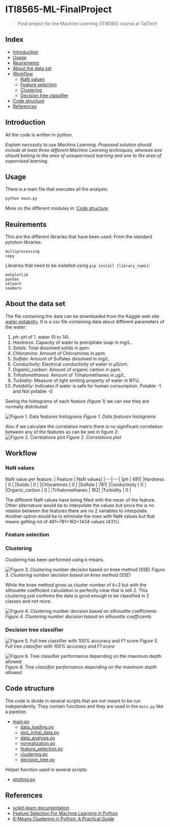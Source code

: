 # ITI8565-ML-FinalProject
>Final project for the Machine Learning (ITI8565) course at TalTech

## Index
- [Introduction](#intro)
- [Usage](#usage)
- [Reuirements](#requirements)
- [About the data set](#dataset)
- [Workflow](#workflow)
     - [NaN values](#nan)
     - [Feature selection](#pca)
     - [Clustering](#clustering)
     - [Decision tree classifier](#tree)
- [Code structure](#code)
- [References](#references)

<a name="intro"></a>

## Introduction
All the code is written in python. 

*Explain necessity to use Machine Learning.*
*Proposed solution should include at least three different Machine Learning techniques, whereas one should belong to the area of unsupervised learning and one to the area of supervised learning.*

<a name="usage"></a>


## Usage
There is a main file that executes all the analysis:
```bash
python main.py
```
More on the different modules in: [Code structure](#code)

<a name="requirements"></a>
## Reuirements
This are the different libraries that have been used:
From the standard pytohon libraries:
```
multiprocessing
copy
```
Libraries that need to be installed using ```pip install [library_name]```:
```
matplotlib
pandas
sklearn
seaborn
```

<a name="dataset"></a>

## About the data set
The file containing the data can be downloaded from the Kaggle web site [water potability](https://www.kaggle.com/adityakadiwal/water-potability).
It is a csv file containing data about different parameters of the water:
1. *ph*: pH of 1. water (0 to 14).
2. *Hardness*: Capacity of water to precipitate soap in mg/L.
3. *Solids*: Total dissolved solids in ppm.
4. *Chloramine*: Amount of Chloramines in ppm.
5. *Sulfate*: Amount of Sulfates dissolved in mg/L.
6. *Conductivity*: Electrical conductivity of water in μS/cm.
7. *Organic_carbon*: Amount of organic carbon in ppm.
8. *Trihalomethanes*: Amount of Trihalomethanes in μg/L.
9. *Turbidity*: Measure of light emiting property of water in NTU.
10. *Potability*: Indicates if water is safe for human consumption. Potable -1 and Not potable -0

Seeing the histograms of each feature  (figure 1) we can see they are normally distributed

![Figure 1. Data features histograms](pictures/001_original_data_histograms.png "Figure 1")
*Figure 1. Data features histograms*

Also if we calculate the correlation matrix there is no significant correlation between any of the features as can be see in figure 2:
![Figure 2. Correlations plot](pictures/101_correlation_matrix.png "Figure 2")
*Figure 2. Correlations plot*

<a name="workflow"></a>

## Workflow

<a name="nan"></a>

### NaN values

NaN value per feature:
| Feature | NaN values|
|---|---|
|ph                  |   491|
|Hardness            |   0  |
|Solids              |   0  |
|Chloramines         |   0  |
|Sulfate             |   781|
|Conductivity        |   0  |
|Organic_carbon      |   0  |
|Trihalomethanes     |   162|
|Turbidity           |   0  |

The different NaN values have being filled with the mean of the feature. Other alternatuve would be to interpolate the values but since the is no relation between the features there are no 2 variables to interpolate. Another option would be to eliminate the rows with NaN values but that means getting rid of 491+781+162=1434 values (43%). 
<a name="pca"></a>

### Feature selection


<a name="clustering"></a>

### Clustering

Clustering has been performed using k-means.

![Figure 3. Clustering number decision based on knee method (SSE)](pictures/201_clustering.png "Figure 3")
*Figure 3. Clustering number decision based on knee method (SSE)*

While the knee method gives us cluster number of *k=3* but with the silhouette coefficient calculation is perfectly clear that is still 2. This clustering just confirms the data is good enough to be classified in 2 classes and not more. 

![Figure 4. Clustering number decision based on silhouette coefficients](pictures/201_clustering_silhouette_coefficients.png "Figure 4")
*Figure 4. Clustering number decision based on silhouette coefficients*

<a name="tree"></a>

### Decision tree classifier

![Figure 5. Full tree classifier with 100% accuracy and F1 score](pictures/302_full_tree.png "Figure 5")
*Figure 5. Full tree classifier with 100% accuracy and F1 score*

![Figure 6. Tree classifier performance depending on the maximum depth allowed](pictures/303_tree_maximum_depth.png "Figure 6")
*Figure 6. Tree classifier performance depending on the maximum depth allowed*

<a name="code"></a>
## Code structure
The code is divide in several scripts that are not meant to be run independently. They contain functions and they are used in the ```main.py``` like a pipeline.

- [main.py](main.py)
     - [data_loading.py](data_loading.py)
     - [plot_initial_data.py](plot_initial_data.py)
     - [data_analysis.py](data_analysis.py)
     - [normalization.py](normalization.py)
     - [feature_selection.py](feature_selection.py)
     - [clustering.py](clustering.py)
     - [decision_tree.py](decision_tree.py)

Helper function used in several scripts:
- [plotting.py](plotting.py)


<a name="references"></a>

## References
- [scikit-learn documentation](https://scikit-learn.org)
- [Feature Selection For Machine Learning in Python](https://machinelearningmastery.com/feature-selection-machine-learning-python/)
- [K-Means Clustering in Python: A Practical Guide](https://realpython.com/k-means-clustering-python/#how-to-perform-k-means-clustering-in-python)
